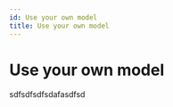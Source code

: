 ```yaml
---
id: Use your own model
title: Use your own model
---
```


# Use your own model

sdfsdfsdfsdafasdfsd